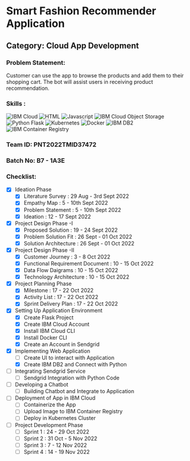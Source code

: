 # Smart Fashion Recommender Application
<!--Batch:  -->
## Category: Cloud App Development

### Problem Statement:
Customer can use the app to browse the products and add them to their shopping cart. The bot will assist users in receiving product recommendation.

### Skills :
![IBM Cloud](https://img.shields.io/badge/IBM%20Cloud-%3776AB.svg?style=for-the-badge&logo=ibm&logoColor=white&color=4DB33D)
![HTML](https://img.shields.io/badge/HTML-%3776AB.svg?style=for-the-badge&logo=html5&logoColor=white&color=E34F26)
![Javascript](https://img.shields.io/badge/Javascript-%F7DF1E.svg?style=for-the-badge&logo=javascript&logoColor=black&color=F7DF1E)
![IBM Cloud Object Storage](https://img.shields.io/badge/IBM%20Cloud%20Object%20Storage-%3776AB.svg?style=for-the-badge&logo=ibm&logoColor=white&color=F05032)
![Python Flask](https://img.shields.io/badge/Python%20Flask-%3776AB.svg?style=for-the-badge&logo=python&logoColor=white&color=3776AB)
![Kubernetes](https://img.shields.io/badge/Kubernetes-%FCC624.svg?style=for-the-badge&logo=kubernetes&logoColor=black&color=FCC624)
![Docker](https://img.shields.io/badge/Docker-%7396.svg?style=for-the-badge&logo=docker&logoColor=white&color=007396)
![IBM DB2](https://img.shields.io/badge/IBM%20DB2-%1572B6.svg?style=for-the-badge&logo=ibm&logoColor=white&color=61DBFB)
![IBM Container Registry](https://img.shields.io/badge/IBM%20Container%20Registry-%3776AB.svg?style=for-the-badge&logo=ibm&logoColor=white&color=563D7C)

### Team ID: PNT2022TMID37472
### Batch No: B7 - 1A3E

### Checklist:
- [x] Ideation Phase
  - [x] Literature Survey : 29 Aug - 3rd Sept 2022
  - [x] Empathy Map : 5 - 10th Sept 2022
  - [x] Problem Statement : 5 - 10th Sept 2022
  - [x] Ideation : 12 - 17 Sept 2022
- [x] Project Design Phase -I
  - [x] Proposed Solution : 19 - 24 Sept 2022 
  - [x] Problem Solution Fit : 26 Sept - 01 Oct 2022
  - [x] Solution Architecture : 26 Sept - 01 Oct 2022
- [x] Project Design Phase -II
  - [x] Customer Journey : 3 - 8 Oct 2022
  - [x] Functional Requirement Document : 10 - 15 Oct 2022
  - [x] Data Flow Daigrams :  10 - 15 Oct 2022
  - [x] Technology Architecture :  10 - 15 Oct 2022

- [x] Project Planning Phase
  - [x] Milestone : 17 - 22 Oct 2022 
  - [x] Activity List : 17 - 22 Oct 2022 
  - [x] Sprint Delivery Plan : 17 - 22 Oct 2022 

- [x] Setting Up Application Environment
  - [x] Create Flask Project
  - [x] Create IBM Cloud Account
  - [x] Install IBM Cloud CLI
  - [x] Install Docker CLI
  - [x] Create an Account in Sendgrid 
  
- [x] Implementing Web Application
  - [ ] Create UI to interact with Application
  - [x] Create IBM DB2 and Connect with Python

- [ ] Integrating Sendgrid Service
  - [ ] Sendgrid Integration with Python Code

- [ ] Developing a Chatbot
  - [ ] Building Chatbot and Integrate to Application

- [ ] Deployment of App in IBM Cloud
  - [ ] Containerize the App
  - [ ] Upload Image to IBM Container Registry
  - [ ] Deploy in Kubernetes Cluster

- [ ] Project Development Phase
  - [ ] Sprint 1 : 24 - 29 Oct 2022
  - [ ] Sprint 2 : 31 Oct - 5 Nov 2022
  - [ ] Sprint 3 : 7 - 12 Nov 2022
  - [ ] Sprint 4 : 14 - 19 Nov 2022
